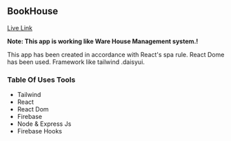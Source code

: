 ## BookHouse

[Live Link](https://book-house-48f65.web.app/)

**Note: This app is working like Ware House Management system.!**

This app has been created in accordance with React's spa rule. React Dome has been used. Framework like tailwind .daisyui.

### Table Of Uses Tools

- Tailwind
- React
- React Dom
- Firebase
- Node & Express Js
- Firebase Hooks
